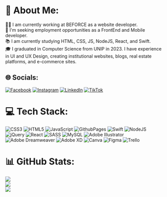 # 💫 About Me:
👨‍💻 I am currently working at BEFORCE as a website developer.<br>🤝 I'm seeking employment opportunities as a FrontEnd and Mobile developer.<br>📚 I am currently studying HTML, CSS, JS, NodeJS, React, and Swift. <br>🎓 I graduated in Computer Science from UNIP in 2023. I have experience in UI and UX Design, creating institutional websites, blogs, real estate platforms, and e-commerce sites.


## 🌐 Socials:
[![Facebook](https://img.shields.io/badge/Facebook-%231877F2.svg?logo=Facebook&logoColor=white)](https://facebook.com/raphaelvitorlopes) [![Instagram](https://img.shields.io/badge/Instagram-%23E4405F.svg?logo=Instagram&logoColor=white)](https://instagram.com/sno.orky) [![LinkedIn](https://img.shields.io/badge/LinkedIn-%230077B5.svg?logo=linkedin&logoColor=white)](https://linkedin.com/in/raphaelvitor) [![TikTok](https://img.shields.io/badge/TikTok-%23000000.svg?logo=TikTok&logoColor=white)](https://tiktok.com/@snoorky) 

# 💻 Tech Stack:
![CSS3](https://img.shields.io/badge/css3-%231572B6.svg?style=flat-square&logo=css3&logoColor=white) ![HTML5](https://img.shields.io/badge/html5-%23E34F26.svg?style=flat-square&logo=html5&logoColor=white) ![JavaScript](https://img.shields.io/badge/javascript-%23323330.svg?style=flat-square&logo=javascript&logoColor=%23F7DF1E) ![GithubPages](https://img.shields.io/badge/github%20pages-121013?style=flat-square&logo=github&logoColor=white) ![Swift](https://img.shields.io/badge/swift-F54A2A?style=flat-square&logo=swift&logoColor=white) ![NodeJS](https://img.shields.io/badge/node.js-6DA55F?style=flat-square&logo=node.js&logoColor=white) ![jQuery](https://img.shields.io/badge/jquery-%230769AD.svg?style=flat-square&logo=jquery&logoColor=white) ![React](https://img.shields.io/badge/react-%2320232a.svg?style=flat-square&logo=react&logoColor=%2361DAFB) ![SASS](https://img.shields.io/badge/SASS-hotpink.svg?style=flat-square&logo=SASS&logoColor=white) ![MySQL](https://img.shields.io/badge/mysql-%2300000f.svg?style=flat-square&logo=mysql&logoColor=white) ![Adobe Illustrator](https://img.shields.io/badge/adobe%20illustrator-%23FF9A00.svg?style=flat-square&logo=adobe%20illustrator&logoColor=white) ![Adobe Dreamweaver](https://img.shields.io/badge/Adobe%20Dreamweaver-FF61F6.svg?style=flat-square&logo=Adobe%20Dreamweaver&logoColor=white) ![Adobe XD](https://img.shields.io/badge/Adobe%20XD-470137?style=flat-square&logo=Adobe%20XD&logoColor=#FF61F6) ![Canva](https://img.shields.io/badge/Canva-%2300C4CC.svg?style=flat-square&logo=Canva&logoColor=white) ![Figma](https://img.shields.io/badge/figma-%23F24E1E.svg?style=flat-square&logo=figma&logoColor=white) ![Trello](https://img.shields.io/badge/Trello-%23026AA7.svg?style=flat-square&logo=Trello&logoColor=white)
# 📊 GitHub Stats:
![](https://github-readme-stats.vercel.app/api?username=snoorky&theme=midnight-purple&hide_border=false&include_all_commits=false&count_private=false)<br/>
![](https://github-readme-streak-stats.herokuapp.com/?user=snoorky&theme=midnight-purple&hide_border=false)<br/>
![](https://github-readme-stats.vercel.app/api/top-langs/?username=snoorky&theme=midnight-purple&hide_border=false&include_all_commits=false&count_private=false&layout=compact)

<!-- Proudly created with GPRM ( https://gprm.itsvg.in ) -->